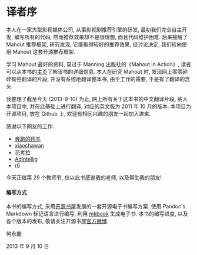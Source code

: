 # 译者序

本人在一家大型影视媒体公司, 从事影视剧推荐引擎的研发,
最初我们完全自主开发, 编写所有的代码, 然而推荐效果却不是很理想, 而且代码维护困难.
后来接触了 Mahout 推荐框架, 研究发现, 它能取得较好的推荐效果,
经讨论决定, 我们转向使用 Mahout 这套开源推荐框架.

学习 Mahout 最好的资料, 莫过于 Manning 出版社的《Mahout in Action》,
读者可以从本书的[主页](http://manning.com/owen/)了解该书的详细信息.
本人在研究 Mahout 时, 发现网上零零碎碎有些翻译的片段,
并没有系统地翻译整本书, 由于工作的需要, 于是有了翻译的念头.

我整理了截至今天 (2013-9-10) 为止, 网上所有关于这本书的中文翻译片段,
纳入本项目中, 并在此基础上进行翻译, 对应的英文版为 2011 年 10 月的版本.
本项目为开源项目, 放在 Github 上, 欢迎有相同兴趣的朋友一起加入进来.

感谢以下网友的工作:

-   [奔跑的羚羊](http://running.iteye.com/)
-   [xiaochawan](http://blog.csdn.net/xiaochawan)
-   [花考拉](http://www.cnblogs.com/colorfulkoala/)
-   [AdIntellig](http://www.adintellig.com/)
-   [r6](http://www.r66r.net/)

今天正值第 29 个教师节, 仅以此书感谢我的老师, 以及帮助我的朋友!

#### 编写方式

本书的编写方式, 采用[开源书屋](http://weibo.com/oboooks)发展的一套开源电子书编写方案.
使用 Pandoc's Markdown 标记语言进行编写, 利用 [mkbook](https://github.com/oboooks/mkbook) 生成电子书.
本书的编写进度, 以及各个版本的发布, 敬请关注开源书屋[官方微博](http://weibo.com/oboooks).

何永能

2013 年 9 月 10 日